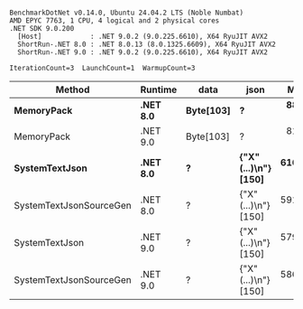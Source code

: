 ```

BenchmarkDotNet v0.14.0, Ubuntu 24.04.2 LTS (Noble Numbat)
AMD EPYC 7763, 1 CPU, 4 logical and 2 physical cores
.NET SDK 9.0.200
  [Host]            : .NET 9.0.2 (9.0.225.6610), X64 RyuJIT AVX2
  ShortRun-.NET 8.0 : .NET 8.0.13 (8.0.1325.6609), X64 RyuJIT AVX2
  ShortRun-.NET 9.0 : .NET 9.0.2 (9.0.225.6610), X64 RyuJIT AVX2

IterationCount=3  LaunchCount=1  WarmupCount=3  

```
| Method                  | Runtime  | data      | json                 | Mean      | Error     | StdDev   | Min       | Max       | Gen0   | Allocated |
|------------------------ |--------- |---------- |--------------------- |----------:|----------:|---------:|----------:|----------:|-------:|----------:|
| **MemoryPack**              | **.NET 8.0** | **Byte[103]** | **?**                    |  **88.33 ns** |  **2.169 ns** | **0.119 ns** |  **88.20 ns** |  **88.43 ns** | **0.0148** |     **248 B** |
| MemoryPack              | .NET 9.0 | Byte[103] | ?                    |  81.81 ns | 12.605 ns | 0.691 ns |  81.09 ns |  82.46 ns | 0.0148 |     248 B |
| **SystemTextJson**          | **.NET 8.0** | **?**         | **{&quot;X&quot;(...)\\n&quot;} [150]** | **616.09 ns** | **71.042 ns** | **3.894 ns** | **611.88 ns** | **619.55 ns** | **0.0143** |     **248 B** |
| SystemTextJsonSourceGen | .NET 8.0 | ?         | {&quot;X&quot;(...)\\n&quot;} [150] | 591.16 ns | 27.266 ns | 1.495 ns | 589.92 ns | 592.82 ns | 0.0143 |     248 B |
| SystemTextJson          | .NET 9.0 | ?         | {&quot;X&quot;(...)\\n&quot;} [150] | 579.02 ns | 38.498 ns | 2.110 ns | 577.46 ns | 581.42 ns | 0.0143 |     248 B |
| SystemTextJsonSourceGen | .NET 9.0 | ?         | {&quot;X&quot;(...)\\n&quot;} [150] | 586.25 ns | 16.712 ns | 0.916 ns | 585.22 ns | 586.98 ns | 0.0143 |     248 B |
